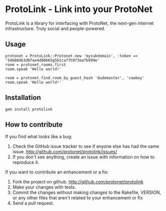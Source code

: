 # ProtoLink - Link into your ProtoNet

ProtoLink is a library for interfacing with ProtoNet, the next-gen internet infrastructure. Truly social and people-powered.

## Usage

    protonet = ProtoLink::Protonet.new 'mysubdomain', :token => '546884b3d8fee4d80665g561caf7h9f3ea7b999e'
    room = protonet.rooms.first
    room.speak 'Hello world!'

    room = protonet.find_room_by_guest_hash 'dudemaster', 'cowboy'
    room.speak 'Hello world!'

## Installation

    gem install protolink
  
## How to contribute

If you find what looks like a bug:

1. Check the GitHub issue tracker to see if anyone else has had the same issue.
   http://github.com/protonet/protolink/issues/
2. If you don't see anything, create an issue with information on how to reproduce it.

If you want to contribute an enhancement or a fix:

1. Fork the project on github.
   http://github.com/protonet/protolink
2. Make your changes with tests.
3. Commit the changes without making changes to the Rakefile, VERSION, or any other files that aren't related to your enhancement or fix
4. Send a pull request.
